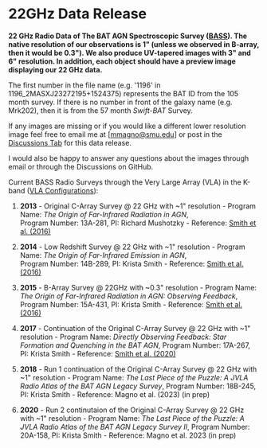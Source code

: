 # 22GHz Data Release 
**22 GHz Radio Data of The BAT AGN Spectroscopic Survey ([BASS](https://www.bass-survey.com/)). The native resolution of our observations is 1" (unless we observed in B-array, then it would be 0.3"). We also produce UV-tapered images with 3" and 6" resolution. In addition, each object should have a preview image displaying our 22 GHz data.**

The first number in the file name (e.g. '1196' in 1196_2MASXJ23272195+1524375) represents the BAT ID from the 105 month survey. If there is no number in front of the galaxy name (e.g. Mrk202), then it is from the 57 month _Swift-BAT_ Survey. 


If any images are missing or if you would like a different lower resolution image feel free to email me at [mmagno@smu.edu] or post in the [Discussions Tab](https://github.com/maconmagno/22GHz/discussions) for this data release. 

I would also be happy to answer any questions about the images through email or through the Discussions on GitHub. 

Current BASS Radio Surveys through the Very Large Array (VLA) in the K-band ([VLA Configurations](https://science.nrao.edu/facilities/vla/docs/manuals/oss/performance/resolution)): 
  1. **2013** - Original C-Array Survey @ 22 GHz with ~1" resolution - Program Name: *The Origin of Far-Infrared Radiation in AGN*,  
    Program Number: 13A-281, PI: Richard Mushotzky - Reference: [Smith et al. (2016)](https://doi.org/10.3847/0004-637X/832/2/163)

  2. **2014** - Low Redshift Survey @ 22 GHz with ~1" resolution - Program Name: *The Origin of Far-Infrared Emission in AGN*,  
     Program Number: 14B-289, PI: Krista Smith - Reference: [Smith et al. (2016)](https://doi.org/10.3847/0004-637X/832/2/163)

  3. **2015** - B-Array Survey @ 22GHz with ~0.3" resolution - Program Name: *The Origin of Far-Infrared Radiation in AGN: Observing Feedback*, 
    Program Number: 15A-431, PI: Krista Smith - Reference: [Smith et al. (2016)](https://doi.org/10.3847/0004-637X/832/2/163)

  4. **2017** - Continuation of the Original C-Array Survey @ 22 GHz with ~1" resolution - Program Name: *Directly Observing Feedback: Star Formation and Quenching in the BAT AGN*, Program Number: 17A-267, PI: Krista Smith - Reference: [Smith et al. (2020)](https://doi.org/10.1093/mnras/stz3608)
  
  6. **2018** - Run 1 continuation of the Original C-Array Survey @ 22 GHz with ~1" resolution - Program Name: *The Last Piece of the Puzzle: A JVLA Radio Atlas of the BAT AGN Legacy Survey*, Program Number: 18B-245, PI: Krista Smith - Reference: Magno et al. (2023) (in prep)

  8. **2020** - Run 2 continutaion of the Original C-Array Survey @ 22 GHz with ~1" resolution - Program Name: *The Last Piece of the Puzzle: A JVLA Radio Atlas of the BAT AGN Legacy Survey II*, Program Number: 20A-158, PI: Krista Smith - Reference: Magno et al. 2023 (in prep)
